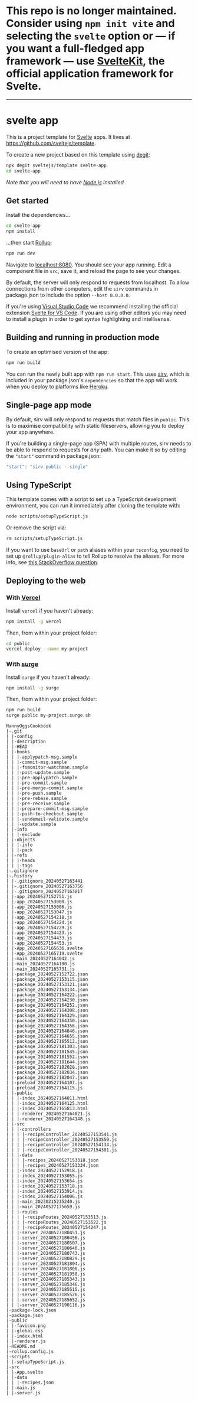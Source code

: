 # This repo is no longer maintained. Consider using `npm init vite` and selecting the `svelte` option or — if you want a full-fledged app framework — use [SvelteKit](https://kit.svelte.dev), the official application framework for Svelte.

---

# svelte app

This is a project template for [Svelte](https://svelte.dev) apps. It lives at https://github.com/sveltejs/template.

To create a new project based on this template using [degit](https://github.com/Rich-Harris/degit):

```bash
npx degit sveltejs/template svelte-app
cd svelte-app
```

*Note that you will need to have [Node.js](https://nodejs.org) installed.*


## Get started

Install the dependencies...

```bash
cd svelte-app
npm install
```

...then start [Rollup](https://rollupjs.org):

```bash
npm run dev
```

Navigate to [localhost:8080](http://localhost:8080). You should see your app running. Edit a component file in `src`, save it, and reload the page to see your changes.

By default, the server will only respond to requests from localhost. To allow connections from other computers, edit the `sirv` commands in package.json to include the option `--host 0.0.0.0`.

If you're using [Visual Studio Code](https://code.visualstudio.com/) we recommend installing the official extension [Svelte for VS Code](https://marketplace.visualstudio.com/items?itemName=svelte.svelte-vscode). If you are using other editors you may need to install a plugin in order to get syntax highlighting and intellisense.

## Building and running in production mode

To create an optimised version of the app:

```bash
npm run build
```

You can run the newly built app with `npm run start`. This uses [sirv](https://github.com/lukeed/sirv), which is included in your package.json's `dependencies` so that the app will work when you deploy to platforms like [Heroku](https://heroku.com).


## Single-page app mode

By default, sirv will only respond to requests that match files in `public`. This is to maximise compatibility with static fileservers, allowing you to deploy your app anywhere.

If you're building a single-page app (SPA) with multiple routes, sirv needs to be able to respond to requests for *any* path. You can make it so by editing the `"start"` command in package.json:

```js
"start": "sirv public --single"
```

## Using TypeScript

This template comes with a script to set up a TypeScript development environment, you can run it immediately after cloning the template with:

```bash
node scripts/setupTypeScript.js
```

Or remove the script via:

```bash
rm scripts/setupTypeScript.js
```

If you want to use `baseUrl` or `path` aliases within your `tsconfig`, you need to set up `@rollup/plugin-alias` to tell Rollup to resolve the aliases. For more info, see [this StackOverflow question](https://stackoverflow.com/questions/63427935/setup-tsconfig-path-in-svelte).

## Deploying to the web

### With [Vercel](https://vercel.com)

Install `vercel` if you haven't already:

```bash
npm install -g vercel
```

Then, from within your project folder:

```bash
cd public
vercel deploy --name my-project
```

### With [surge](https://surge.sh/)

Install `surge` if you haven't already:

```bash
npm install -g surge
```

Then, from within your project folder:

```bash
npm run build
surge public my-project.surge.sh
```

```
NannyOggsCookbook
|-.git
| |-config
| |-description
| |-HEAD
| |-hooks
| | |-applypatch-msg.sample
| | |-commit-msg.sample
| | |-fsmonitor-watchman.sample
| | |-post-update.sample
| | |-pre-applypatch.sample
| | |-pre-commit.sample
| | |-pre-merge-commit.sample
| | |-pre-push.sample
| | |-pre-rebase.sample
| | |-pre-receive.sample
| | |-prepare-commit-msg.sample
| | |-push-to-checkout.sample
| | |-sendemail-validate.sample
| | |-update.sample
| |-info
| | |-exclude
| |-objects
| | |-info
| | |-pack
| |-refs
| | |-heads
| | |-tags
|-.gitignore
|-.history
| |-.gitignore_20240527163441
| |-.gitignore_20240527163756
| |-.gitignore_20240527163817
| |-app_20240527152751.js
| |-app_20240527153000.js
| |-app_20240527153006.js
| |-app_20240527153047.js
| |-app_20240527154218.js
| |-app_20240527154224.js
| |-app_20240527154229.js
| |-app_20240527154423.js
| |-app_20240527154433.js
| |-app_20240527154453.js
| |-App_20240527165636.svelte
| |-App_20240527165719.svelte
| |-main_20240527164042.js
| |-main_20240527164100.js
| |-main_20240527165731.js
| |-package_20240527152722.json
| |-package_20240527153115.json
| |-package_20240527153121.json
| |-package_20240527153134.json
| |-package_20240527164222.json
| |-package_20240527164230.json
| |-package_20240527164252.json
| |-package_20240527164308.json
| |-package_20240527164329.json
| |-package_20240527164350.json
| |-package_20240527164356.json
| |-package_20240527164646.json
| |-package_20240527164655.json
| |-package_20240527165512.json
| |-package_20240527181303.json
| |-package_20240527181545.json
| |-package_20240527181552.json
| |-package_20240527181644.json
| |-package_20240527182028.json
| |-package_20240527182034.json
| |-package_20240527182047.json
| |-preload_20240527164107.js
| |-preload_20240527164115.js
| |-public
| | |-index_20240527164011.html
| | |-index_20240527164125.html
| | |-index_20240527165813.html
| | |-renderer_20240527164021.js
| | |-renderer_20240527164148.js
| |-src
| | |-controllers
| | | |-recipeController_20240527153541.js
| | | |-recipeController_20240527153550.js
| | | |-recipeController_20240527154134.js
| | | |-recipeController_20240527154301.js
| | |-data
| | | |-recipes_20240527153318.json
| | | |-recipes_20240527153334.json
| | |-index_20240527152918.js
| | |-index_20240527153055.js
| | |-index_20240527153654.js
| | |-index_20240527153718.js
| | |-index_20240527153914.js
| | |-index_20240527154006.js
| | |-main_20230215235240.js
| | |-main_20240527175659.js
| | |-routes
| | | |-recipeRoutes_20240527153513.js
| | | |-recipeRoutes_20240527153522.js
| | | |-recipeRoutes_20240527154247.js
| | |-server_20240527180451.js
| | |-server_20240527180456.js
| | |-server_20240527180507.js
| | |-server_20240527180646.js
| | |-server_20240527180743.js
| | |-server_20240527180829.js
| | |-server_20240527181804.js
| | |-server_20240527181808.js
| | |-server_20240527181958.js
| | |-server_20240527185343.js
| | |-server_20240527185346.js
| | |-server_20240527185515.js
| | |-server_20240527185526.js
| | |-server_20240527185652.js
| | |-server_20240527190116.js
|-package-lock.json
|-package.json
|-public
| |-favicon.png
| |-global.css
| |-index.html
| |-renderer.js
|-README.md
|-rollup.config.js
|-scripts
| |-setupTypeScript.js
|-src
| |-App.svelte
| |-data
| | |-recipes.json
| |-main.js
| |-server.js

```